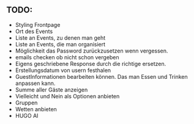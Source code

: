 ## TODO:

- Styling Frontpage
- Ort des Events
- Liste an Events, zu denen man geht
- Liste an Events, die man organisiert
- Möglichkeit das Password zurückzusetzen wenn vergessen.
- emails checken ob nicht schon vergeben
- Eigens geschriebene Response durch die richtige ersetzen.
- Erstellungsdatum von usern festhalen
- GuestInformationen bearbeiten können. Das man Essen und Trinken anpassen kann.
- Summe aller Gäste anzeigen
- Vielleicht und Nein als Optionen anbieten
- Gruppen
- Wetten anbieten
- HUGO AI
